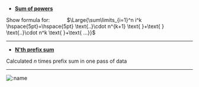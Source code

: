 * **[Sum of powers](https://github.com/rfldxx/Simple_projects/tree/main/Sum%20of%20powers)**


Show formula for: $\hspace{30pt}$ $\Large{\sum\limits_{i=1}^n i^k \hspace{5pt}=\hspace{5pt} \text{..}\cdot n^{k+1} \text{ }+\text{ } \text{..}\cdot n^k \text{ }+\text{ ...}}$

---

$\text{ }$

* **[N'th prefix sum](https://github.com/rfldxx/Simple_projects/tree/main/N'th%20prefix%20sum)**

Calculated $n$ times prefix sum in one pass of data

---

$\text{ }$

![:name](https://count.getloli.com/get/@:rfldxx)
